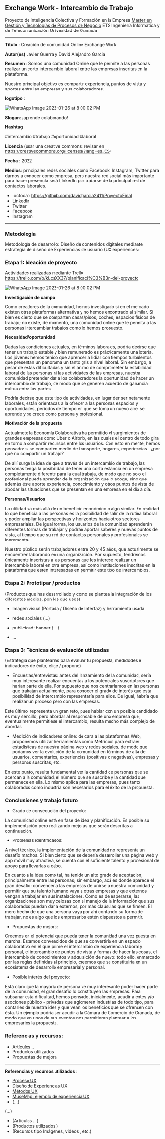 ## Exchange Work - Intercambio de Trabajo 


Proyecto de Inteligencia Colectiva y Formación en la Empresa 
[Master en Gestión y Tecnologías de Procesos de Negocio](https://masteres.ugr.es/mbagestiontic/)
ETS Ingeniería Informatica y de Telecomunicación Univesidad de Granada  

----

**Titulo** : Creación de comunidad Online Exchange Work

**Autor(es)** Javier Guerra y David Alejandro Garcia

**Resumen** : Somos una comunidad Online que le permite a las personas realizar un corto intercambio laboral entre las empresas inscritas en la plataforma.

Nuestro principal objetivo es compartir experiencia, puntos de vista y aportes entre las empresas y sus colaboradores.

**logotipo** : 

![WhatsApp Image 2022-01-26 at 8 00 02 PM](https://user-images.githubusercontent.com/98233176/151228964-ace1ff80-eeed-461d-8e96-2d7c805ffa3c.jpeg)

**Slogan**: ¡aprende colaborando!

**Hashtag**

#intercambio
#trabajo
#oportunidad
#laboral

**Licencia**    (usar una creative commons: revisar en https://creativecommons.org/licenses/?lang=es_ES) 

**Fecha** : 2022

**Medios**: principales redes sociales como Facebook, Instagram, Twitter para darnos a conocer como empresa, pero nuestra red social más importante para hacer 
presencia será LinkedIn por tratarse de la principal red de contactos laborales.

*  :octocat: https://github.com/davidgarcia2411/ProyectoFinal
* LinkedIn
* Twitter 
* Facebook
* Instagram 
--- 

### Metodología

Metodología de desarrollo: Diseño de contenidos digitales mediante estrategia de diseño de Experiencias de usuario (UX experiences) 

### Etapa 1: Ideación de proyecto 

Actividades realizadas mediante Trello https://trello.com/b/kLcsXX37/planificaci%C3%B3n-del-proyecto

![WhatsApp Image 2022-01-26 at 8 00 02 PM](https://github.com/davidgarcia2411/ProyectoFinal/blob/main/Trello%20proyecto.jpg)

**Investigación de campo**

Como creadores de la comunidad, hemos investigado si en el mercado existen otras plataformas alternativa y no hemos encontrado al similar. Si bien es cierto que se 
comparten casas/pisos, coches, espacios físicos de trabajo; no existe, de momento, una comunidad online que le permita a las personas intercambiar trabajos como lo 
hemos propuesto.

**Necesidad/oportunidad** 

Dadas las condiciones actuales, en términos laborales, podría decirse que tener un trabajo estable y bien remunerado es prácticamente una lotería. Los jóvenes hemos 
tenido que aprender a lidiar con tiempos turbulentos que presentan un panorama un tanto gris a nivel laboral. Sin embargo, a pesar de estas dificultadas y sin el ánimo 
de comprometer la estabilidad laboral de las personas ni las actividades de las empresas, nuestra comunidad pretender dar a los colaboradores la oportunidad de hacer un
intercambio de trabajo, de modo que se generen acuerdo de ganancia mútua entre las partes. 

Podría decirse que este tipo de actividades, en lugar der ser netamente laborales, están orientadas a la ofrecer a las personas espacios y oportunidades, periodos de 
tiempo en que se toma un nuevo aire, se aprende y se crece como persona y profesional.

**Motivación de la propuesta**

Actualmete la Economía Colaborativa ha permitido el surgimientos de grandes empresas como Uber o Airbnb, en las cuales el centro de todo gira en torno a compartir 
recursos entre los usuarios. Con esto en mente, hemos pensado: si se comparten medio de transporte, hogares, experiencias...¿por qué no compartir un trabajo?

De allí surge la idea de que a través de un intercambio de trabajo, las personas tenga la posibilidad de tener una corta estancia en un empresa completamente diferente
para la cual trabaja, de modo que no solo el profesional pueda aprender de la organización que lo acoge, sino que además éste aporte experiencia, conocimiento y otros 
puntos de vista de abodar las situaciones que se presentan en una empresa en el día a día.

**Personas/Usuarios**

La utilidad va más allá de un beneficio económico o algo similar. En realidad lo que beneficia a las personas es la posibilidad de salir de la rutina laboral y poder 
ampliar las perspectivas y horizontes hacia otros sectores empresariales. De igual forma, los usuarios de la comunidad aprenderán diferentes formas de trabajar y podrán 
aportar saberes y nuevas puntos de vista, al tiempo que su red de contactos personales y profesionales se incrementa.

Nuestro público serán trabajadores entre 20 y 45 años, que actualmente se encuentren laborando en una organización. Por supuesto, tendremos únicamente inscristas a 
las personas que les interese realizar un intercambio laboral en otra empresa, así como instituciones inscritas en la plataforma que estén interesadas en permitir 
este tipo de intercambios.

### Etapa 2: Prototipar / productos 

(Productos que has desarrollado y como se plantea la integración de los diferentes medios, pon los que uses) 

* Imagen visual (Portada / Diseño de Interfaz) y herramienta usada 

* redes sociales (...) 

* publicidad: banner (... ) 

* ...

### Etapa 3: Técnicas de evaluación utilizadas

(Estrategia que plantearías para evaluar tu propuesta, medidodes e indicadores de éxito, elige / propone) 

* Encuestas/entrevistas: antes del lanzamiento de la comunidad, sería muy interesante realizar encuentas a los potenciales suscriptores que harían parte de ella. 
Por supuesto que nos centraríamos en las personas que trabajan actualmente, para conocer el grado de interés que esta posibilidad de intercambio representaría para ellos.
De igual, habría que realizar un proceso pero con las empresas.

Este último, representa un gran reto, pues hablar con un posible candidado es muy sencillo, pero abordar al responsable de una empresa que, eventualmente permitiese el 
intercambio, resulta mucho más complejo de abordar.

* Medición de indicadores online: de cara a las plataformas Web, proponemos utilizar herramientas como Metricool para extraer estadísticas de nuestra página web y redes
sociales, de modo que podamos ver la evolución de la comunidad en términos de alta de usuarios, comentarios, experiencias (positivas o negativas), empresas y personas 
suscritas, etc.

En este punto, resulta fundamental ver la cantidad de personas que se acercan a la comunidad, el número que se suscribe y la cantidad que permanece en ella. Lo mismo 
aplica para las empresas, pues tanto colaborados como industria son necesarios para el éxito de la propuesta.

### Conclusiones y trabajo futuro

* Grado de consecución del proyecto: 

La comunidad online está en fase de idea y planificación. Es posible su implementación pero realizando mejoras que serán descritas a continuación. 
 
* Problemas identificados:

A nivel técnico, la implementación de la comunidad no representa un desafío machos. Si bien cierto que se debería desarrollar una página web y app móvil muy atractiva, 
se cuenta con el suficiente talento y profesional de apoyo para llevarlas a cabo. 

En cuanto a la idea como tal, ha tenido un alto grado de aceptación, principalmente entre las personas; sin embargo, acá es donde aparece el gran desafío: convencer a
las empresas de unirse a nuestra comunidad y permitir que su talento humano vaya a otras empresas y que externos vengan a trabajar en sus instalaciones. Como es de 
esperarse, las organizaciones son muy celosas con el manejo de la información que sus colaborados puedan dar a externos, por más claúsulas que se firmen. El mero hecho 
de que una persona vaya por ahí contando su forma de trabajar, no es algo que los empresarios estén dispuestos a permitir.

* Propuestas de mejora:

Creemos en el potencial que pueda tener la comunidad una vez puesta en marcha. Estamos convencidos de que se convertiría en un espacio colaborativo en el que prime
el intercambio de experiencia laboral y personal, el intercambio de puntos de vista y formas de hacer las cosas, el intercambio de conocimientos y adquisición de nuevo; 
todo ello, enmarcado por las reglas definidas al principio, creemos que se constituiría en un ecosistema de desarrollo empresarial y personal.

* Posible interés del proyecto:

Está claro que la mayoría de persona ve muy interesante poder hacer parte de la comunidad, el gran desafio lo constituyen las empresas. Para subsanar esta dificultad, 
hemos pensado, inicialmente, acudir a entes y/o asociones público - privadas que aglomeren industrias de todo tipo, para contarles de nuestra idea y que vean los 
beneficios que se ofrencen con ésta. Un ejemplo podría ser acudir a la Cámara de Comercio de Granada, de modo que en unos de sus eventos nos permitieran plantear a 
los empresarios la propuesta.

### Referencias y recursos: 

* Artículos ..  
* Productos utilizados  
* Propuestas de mejora

----

**Referencias y recursos utilizados** :

* [Proceso UX](https://uxmastery.com/resources/process/)
* [Diseño de Experiencias UX](http://www.nosolousabilidad.com/articulos/uxd.htm) 
* [Métodos UX](https://mgea.github.io/UX-DIU-Checklist/index.html) 
* [MuseMap: ejemplo de experiencia UX](https://blog.prototypr.io/musemap-street-art-app-ux-case-study-9bec6a99823b) 
* (...) 

(...)
* (Artículos ..  )
* (Productos utilizados ) 
* (Recursos tipo Imágenes, videos , etc.) 
